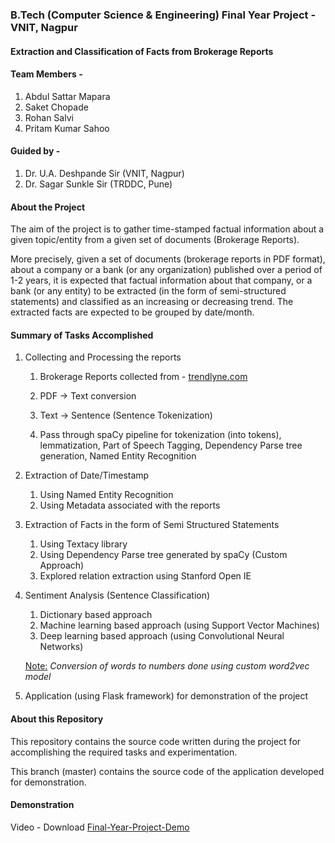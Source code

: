 ### B.Tech (Computer Science & Engineering) Final Year Project - VNIT, Nagpur

#### Extraction and Classification of Facts from Brokerage Reports

#### Team Members -
1. Abdul Sattar Mapara
2. Saket Chopade
3. Rohan Salvi
4. Pritam Kumar Sahoo

#### Guided by -
1. Dr. U.A. Deshpande Sir (VNIT, Nagpur)
2. Dr. Sagar Sunkle Sir (TRDDC, Pune)

#### About the Project
The aim of the project is to gather time-stamped factual information about a given
topic/entity from a given set of documents (Brokerage Reports).

More precisely, given a set of documents (brokerage reports in PDF format), about a
company or a bank (or any organization) published over a period of 1-2 years, it is expected
that factual information about that company, or a bank (or any entity) to
be extracted (in the form of semi-structured statements) and classified as an increasing or decreasing trend.
The extracted facts are expected to be grouped by date/month.

#### Summary of Tasks Accomplished
1. Collecting and Processing the reports

    1. Brokerage Reports collected from - [trendlyne.com](https://trendlyne.com/)

    1. PDF -> Text conversion
    
    1. Text -> Sentence (Sentence Tokenization)
    
    1. Pass through spaCy pipeline for tokenization (into tokens), lemmatization, Part of Speech Tagging, Dependency Parse tree generation, Named Entity Recognition
    
1. Extraction of Date/Timestamp
    1. Using Named Entity Recognition
    1. Using Metadata associated with the reports
1. Extraction of Facts in the form of Semi Structured Statements
    1. Using Textacy library
    1. Using Dependency Parse tree generated by spaCy (Custom Approach)
    1. Explored relation extraction using Stanford Open IE
1. Sentiment Analysis (Sentence Classification)
    1. Dictionary based approach
    1. Machine learning based approach (using Support Vector Machines)
    1. Deep learning based approach (using Convolutional Neural Networks)
    
    <u>Note:</u> <i>Conversion of words to numbers done using custom word2vec model</i>
1. Application (using Flask framework) for demonstration of the project

#### About this Repository

This repository contains the source code written during the project for accomplishing the required tasks and experimentation.

This branch (master) contains the source code of the application developed for demonstration.

#### Demonstration

Video - Download [Final-Year-Project-Demo](https://github.com/pritamksahoo/B.Tech-Final-Year-Project/raw/master/Final-Year-Project-Demo.mp4)
